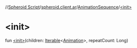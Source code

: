 //[Spheroid Script](../../index.md)/[spheroid.client.ar](../index.md)/[AnimationSequence](index.md)/[&lt;init&gt;](-init-.md)



# &lt;init&gt;  
 
fun [&lt;init&gt;](-init-.md)(children: [Iterable](../../spheroid.collections/-iterable/index.md)<[Animation](../-animation/index.md)>, repeatCount: Long)  



